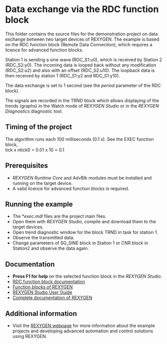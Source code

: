 Data exchange via the RDC function block 
========================================
 
This folder contains the source files for the demonstration project on data
exchange between two target devices of REXYGEN. The example is 
based on the RDC function block (Remote Data Connection), which requires a 
licence for advanced function blocks.

Station 1 is sending a sine wave (RDC_S1:u0), which is received by Station 2 
(RDC_S2:y0). The incoming data is looped back without any modification 
(RDC_S2:u2) and also with an offset (RDC_S2:u10). The loopback data is then 
received by station 1 (RDC_S1:y2 and RDC_S1:y10). 

The data exchange is set to 1 second (see the *period* parameter of the RDC 
block).

The signals are recorded in the TRND block which allows displaying of the trends 
(graphs) in the Watch mode of *REXYGEN Studio* or in the *REXYGEN Diagnostics* diagnostic tool. 

## Timing of the project ##

The algorithm runs each 100 milliseconds (0.1 s). See the EXEC function block,  
tick x ntick0 = 0.01 x 10 = 0.1

## Prerequisites ##
- *REXYGEN Runtime Core* and AdvBlk modules must be installed and running on the target device.
- A valid licence for advanced function blocks is required.

## Running the example ##
- The **exec.mdl* files are the project main files.
- Open them with *REXYGEN Studio*, compile and download them to the target devices.
- Open trend diagnostic window for the block TRND in task for station 1.
- Observe the transmitted data.
- Change parameters of SG_SINE block in Station 1 or CNR block in Station2 and observe
the data again.

## Documentation ##

- **Press F1 for help** on the selected function block in the *REXYGEN Studio*.
- [RDC function block documentation](https://www.rexygen.com/doc/ENGLISH/MANUALS/BRef/RDC.html)
- [Function blocks of REXYGEN](https://www.rexygen.com/doc/PDF/ENGLISH/BRef_ENG.pdf)
- [REXYGEN Studio User Guide](https://www.rexygen.com/doc/PDF/ENGLISH/RexygenStudio_ENG.pdf)
- [Complete documentation of REXYGEN](http://www.rexygen.com/documentation-and-support)

## Additional information ##

- Visit the [REXYGEN webpage](http://www.rexygen.com) 
for more information about the example projects and developing advanced 
automation and control solutions using REXYGEN.